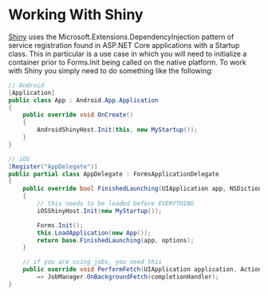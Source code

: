 # Working With Shiny

[Shiny](https://github.com/shinyorg/shiny) uses the Microsoft.Extensions.DependencyInjection pattern of service registration found in ASP.NET Core applications with a Startup class. This in particular is a use case in which you will need to initialize a container prior to Forms.Init being called on the native platform. To work with Shiny you simply need to do something like the following:


```c#
// Android
[Application]
public class App : Android.App.Application
{
    public override void OnCreate()
    {
        AndroidShinyHost.Init(this, new MyStartup());
    }
}

// iOS
[Register("AppDelegate")]
public partial class AppDelegate : FormsApplicationDelegate
{
    public override bool FinishedLaunching(UIApplication app, NSDictionary options)
    {
        // this needs to be loaded before EVERYTHING
        iOSShinyHost.Init(new MyStartup());

        Forms.Init();
        this.LoadApplication(new App());
        return base.FinishedLaunching(app, options);
    }

    // if you are using jobs, you need this
    public override void PerformFetch(UIApplication application, Action<UIBackgroundFetchResult> completionHandler)
        => JobManager.OnBackgroundFetch(completionHandler);
}
```

